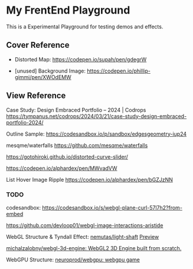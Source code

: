 # My FrentEnd Playground

This is a Experimental Playground for testing demos and effects.

## Cover Reference

- Distorted Map: https://codepen.io/supah/pen/gdegrW

- [unused] Background Image: https://codepen.io/phillip-gimmi/pen/XWOdEMW

## View Reference

Case Study: Design Embraced Portfolio – 2024 | Codrops
https://tympanus.net/codrops/2024/03/21/case-study-design-embraced-portfolio-2024/

Outline Sample: https://codesandbox.io/p/sandbox/edgesgeometry-iup24

mesqme/waterfalls
https://github.com/mesqme/waterfalls

https://gotohiroki.github.io/distorted-curve-slider/

https://codepen.io/alphardex/pen/MWvadVW

List Hover Image Ripple
https://codepen.io/alphardex/pen/bGZJzNN

### TODO

codesandbox: https://codesandbox.io/s/webgl-plane-curl-57l7h2?from-embed

https://github.com/devloop01/webgl-image-interactions-aristide

WebGL Structure & Tyndall Effect: [nemutas/light-shaft](https://github.com/nemutas/light-shaft) [Preview](https://nemutas.github.io/light-shaft/)

[michalzalobny/webgl-3d-engine: WebGL2 3D Engine built from scratch.](https://github.com/michalzalobny/webgl-3d-engine)

WebGPU Structure: [neuroprod/webgpu: webgpu game](https://github.com/neuroprod/webgpu)
